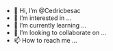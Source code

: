 - 👋 Hi, I’m @Cedricbesac
- 👀 I’m interested in ...
- 🌱 I’m currently learning ...
- 💞️ I’m looking to collaborate on ...
- 📫 How to reach me ...

<!---
Cedricbesac/Cedricbesac is a ✨ special ✨ repository because its `README.md` (this file) appears on your GitHub profile.
You can click the Preview link to take a look at your changes.
--->

